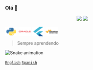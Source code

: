 ### Olá 👋
<div align="center">
  <img height="180em" src="https://github-readme-stats.vercel.app/api?username=VitorArakaki&show_icons=true&theme=darcula&include_all_commits=true&count_private=true"/>
  <img height="180em" src="https://github-readme-stats.vercel.app/api/top-langs/?username=VitorArakaki&layout=compact&langs_count=7&theme=darcula"/>
</div>
<div style="display: inline_block"><br>
  <img align="center" alt="Vitor-Arakaki-Python" height="30" width="40" src="https://raw.githubusercontent.com/devicons/devicon/master/icons/python/python-original.svg">
  <img align="center" alt="Vitor-Arakak-Oracle" height="30" width="40" src="https://raw.githubusercontent.com/devicons/devicon/master/icons/oracle/oracle-original.svg">
  <img align="center" alt="Vitor-Arakak-Oracle" height="30" width="40" src="https://raw.githubusercontent.com/devicons/devicon/master/icons/flutter/flutter-original.svg">
  <img align="center" alt="Vitor-Arakak-Oracle" height="30" width="40" src="https://raw.githubusercontent.com/devicons/devicon/master/icons/amazonwebservices/amazonwebservices-original-wordmark.svg">
</div>

> Sempre aprendendo

  ![Snake animation](https://github.com/VitorArakaki/VitorArakaki/blob/output/github-contribution-grid-snake.svg)

[`English`](https://github.com/VitorArakaki/VitorArakaki/blob/main/README.md) [`Spanish`](https://github.com/VitorArakaki/VitorArakaki/blob/main/spanish.md)
